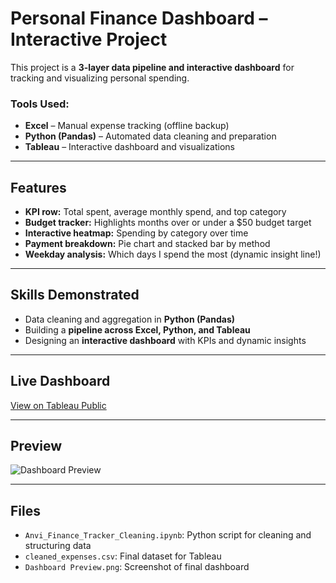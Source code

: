 # Personal Finance Dashboard – Interactive Project

This project is a **3-layer data pipeline and interactive dashboard** for tracking and visualizing personal spending.

### Tools Used:
- **Excel** – Manual expense tracking (offline backup)
- **Python (Pandas)** – Automated data cleaning and preparation
- **Tableau** – Interactive dashboard and visualizations

---

## Features
- **KPI row:** Total spent, average monthly spend, and top category
- **Budget tracker:** Highlights months over or under a $50 budget target
- **Interactive heatmap:** Spending by category over time
- **Payment breakdown:** Pie chart and stacked bar by method
- **Weekday analysis:** Which days I spend the most (dynamic insight line!)

---

## Skills Demonstrated
- Data cleaning and aggregation in **Python (Pandas)**
- Building a **pipeline across Excel, Python, and Tableau**
- Designing an **interactive dashboard** with KPIs and dynamic insights

---

## Live Dashboard
[View on Tableau Public](https://public.tableau.com/app/profile/anvi.patibanda/viz/PersonalFinanceTrackerInteractiveDashboardExcelPythonTableau/WhereMyMoneyGoesAPersonalDashboardbyAnviPatibanda)

---

## Preview
![Dashboard Preview](<img width="1267" height="846" alt="Screenshot 2025-07-25 165317" src="https://github.com/user-attachments/assets/50445d87-35d0-4682-870a-1ba219cfa0db" />
)

---

## Files
- `Anvi_Finance_Tracker_Cleaning.ipynb`: Python script for cleaning and structuring data
- `cleaned_expenses.csv`: Final dataset for Tableau
- `Dashboard Preview.png`: Screenshot of final dashboard
